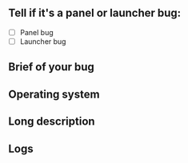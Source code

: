 ## Tell if it's a panel or launcher bug:
- [ ] Panel bug
- [ ] Launcher bug

## Brief of your bug

## Operating system

## Long description

## Logs
